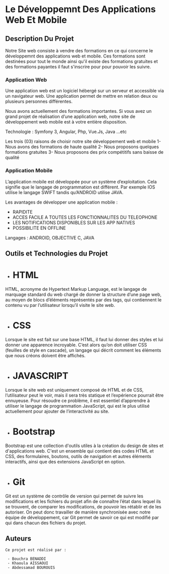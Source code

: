 # Le Développemnt Des Applications Web Et Mobile


## Description Du Projet

Notre Site web consiste à vendre des formations en ce qui concerne le développemnt des applications web et mobile.
Ces formations sont destinées pour tout le monde ainsi qu'il existe des formations gratuites et des formations payantes il faut s'inscrire pour pour pouvoir les suivre. 

### Application Web

Une application web est un logiciel hébergé sur un serveur et accessible via un navigateur web. Une application permet de mettre en relation deux ou plusieurs personnes différentes.

Nous avons actuellement des formations importantes. Si vous avez un grand projet de réalisation d’une application web, notre site de développement web mobile est à votre entière disposition.

Technologie : Symfony 3, Angular, Php, Vue.Js, Java …etc

Les trois (03) raisons de choisir notre site développement web et mobile
1-    Nous avons des formations de haute qualité
2-    Nous proposons quelques formations gratuites
3-    Nous proposons des prix compétitifs sans baisse de qualité

### Application Mobile

 L’application mobile est développée pour un système d’exploitation. Cela signifie que le langage de programmation est différent. Par exemple IOS utilise le langage SWIFT tandis qu’ANDROID utilise JAVA.

Les avantages de développer une application mobile :
- RAPIDITE
- ACCES FACILE A TOUTES LES FONCTIONNALITES DU TELEOPHONE
- LES NOTIFICATIONS DISPONIBLES SUR LES APP NATIVES
- POSSIBILITE EN OFFLINE

Langages : ANDROID, OBJECTIVE C, JAVA

## Outils et Technologies du Projet

- # HTML

HTML, acronyme de Hypertext Markup Language, est le langage de marquage standard du web chargé de donner la structure d’une page web, au moyen de blocs d’éléments représentés par des tags, qui contiennent le contenu vu par l’utilisateur lorsqu’il visite le site web.

- # CSS

Lorsque le site est fait sur une base HTML, il faut lui donner des styles et lui donner une apparence incroyable. C’est alors qu’on doit utiliser CSS (feuilles de style en cascade), un langage qui décrit comment les éléments que nous créons doivent être affichés.

- # JAVASCRIPT

Lorsque le site web est uniquement composé de HTML et de CSS, l’utilisateur peut le voir, mais il sera très statique et l’expérience pourrait être ennuyeuse. Pour résoudre ce problème, il est essentiel d’apprendre à utiliser le langage de programmation JavaScript, qui est le plus utilisé actuellement pour ajouter de l’interactivité au site.

- # Bootstrap

Bootstrap est une collection d'outils utiles à la création du design de sites et d'applications web. C'est un ensemble qui contient des codes HTML et CSS, des formulaires, boutons, outils de navigation et autres éléments interactifs, ainsi que des extensions JavaScript en option. 

- # Git

Git est un système de contrôle de version qui permet de suivre les modifications et les fichiers du projet afin de connaître l’état dans lequel ils se trouvent, de comparer les modifications, de pouvoir les rétablir et de les autoriser. On peut donc travailler de manière synchronisée avec notre équipe de développement, car Git permet de savoir ce qui est modifié par qui dans chacun des fichiers du projet.


## Auteurs

    Ce projet est réalisé par :
     
     - Bouchra BENADDI
     - Khaoula AISSAOUI
     - Abdessamad BOUROUIS